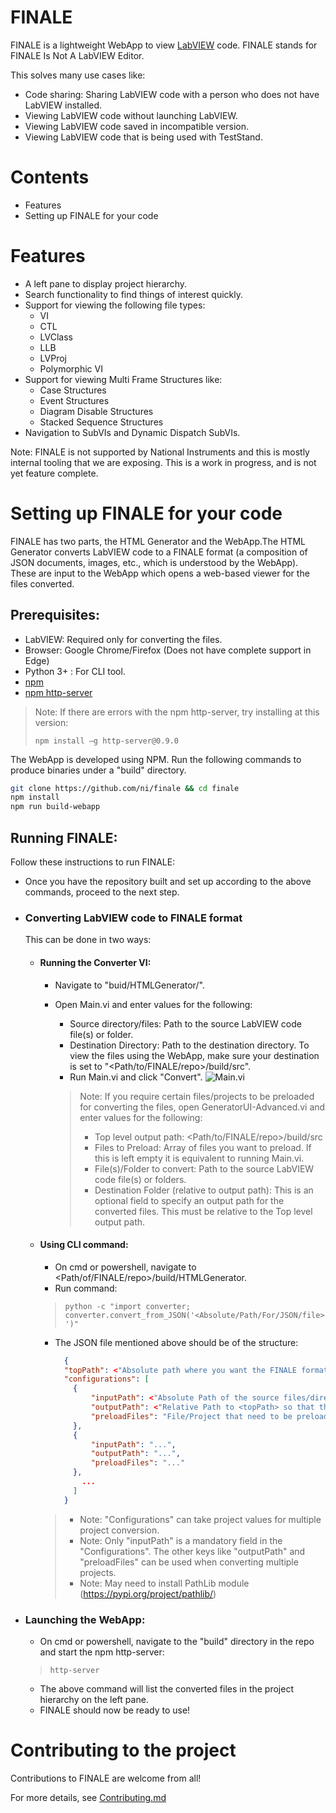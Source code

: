 # FINALE

FINALE is a lightweight WebApp to view [LabVIEW](https://www.ni.com/en-in/shop/labview.html) code. FINALE stands for FINALE Is Not A LabVIEW Editor.

This solves many use cases like:
  - Code sharing: Sharing LabVIEW code with a person who does not have LabVIEW installed.
  - Viewing LabVIEW code without launching LabVIEW.
  - Viewing LabVIEW code saved in incompatible version.
  - Viewing LabVIEW code that is being used with TestStand.

# Contents

- Features
- Setting up FINALE for your code

# Features

  - A left pane to display project hierarchy.
  - Search functionality to find things of interest quickly.
  - Support for viewing the following file types:
    - VI
    - CTL
    - LVClass
    - LLB
    - LVProj
    - Polymorphic VI
  - Support for viewing Multi Frame Structures like:
    - Case Structures
    - Event Structures
    - Diagram Disable Structures
    - Stacked Sequence Structures
  - Navigation to SubVIs and Dynamic Dispatch SubVIs.

Note: FINALE is not supported by National Instruments and this is mostly internal tooling that we are exposing. This is a work in progress, and is not yet feature complete.

# Setting up FINALE for your code

FINALE has two parts, the HTML Generator and the WebApp.The HTML Generator converts LabVIEW code to a FINALE format (a composition of JSON documents, images, etc., which is understood by the WebApp). These are input to the WebApp which opens a web-based viewer for the files converted. 
## Prerequisites: 
- LabVIEW: Required only for converting the files.
- Browser: Google Chrome/Firefox (Does not have complete support in Edge)
- Python 3+ : For CLI tool.
- [npm](https://www.npmjs.com/get-npm)
- [npm http-server](https://www.npmjs.com/package/http-server)
>Note: If there are errors with the npm http-server, try installing at this version:
>
>`npm install –g http-server@0.9.0`

The WebApp is developed using NPM. Run the following commands to produce binaries under a "build" directory.
```sh
git clone https://github.com/ni/finale && cd finale
npm install
npm run build-webapp
```

## Running FINALE:
Follow these instructions to run FINALE:
- Once you have the repository built and set up according to the above commands, proceed to the next step.

- ### Converting LabVIEW code to FINALE format
  This can be done in two ways:

    - #### Running the Converter VI: 
      - Navigate to "buid/HTMLGenerator/".

      - Open Main.vi and enter values for the following:
        - Source directory/files: Path to the source LabVIEW code file(s) or folder.
        - Destination Directory: Path to the destination directory. To view the files using the WebApp, make sure your destination is set to "<Path/to/FINALE/repo>/build/src".
        - Run Main.vi and click "Convert".
      ![Main.vi](./docs/Main.vi.png)
        > Note: If you require certain files/projects to be preloaded for converting  the files, open GeneratorUI-Advanced.vi and enter values for the following:
        >  - Top level output path: <Path/to/FINALE/repo>/build/src
        >  - Files to Preload: Array of files you want to preload. If this is  left empty it is equivalent to running Main.vi.
        >  - File(s)/Folder to convert: Path to the source LabVIEW code file(s) or  folders.
        >  - Destination Folder (relative to output path): This is an optional  field to specify an output path for the converted files. This must  be relative to the Top level output path.

    - #### Using CLI command:
      - On cmd or powershell, navigate to <Path/of/FINALE/repo>/build/HTMLGenerator.
      - Run command:
      > `python -c "import converter; converter.convert_from_JSON('<Absolute/Path/For/JSON/file>')"`
      - The JSON file mentioned above should be of the structure:
        ```json
          {
          "topPath": <"Absolute path where you want the FINALE format to be stored">,
          "configurations": [
            {
                "inputPath": <"Absolute Path of the source files/directory that needs to be converted">,
                "outputPath": <"Relative Path to <topPath> so that the output of the converter can be redirected to this path instead of the topPath">,
                "preloadFiles": "File/Project that need to be preloaded to load up the actual files that need to be converted"
            },
            {
                "inputPath": "...",
                "outputPath": "...",
                "preloadFiles": "..."
            },
              ...
            ]
          }
        ```
      >  - Note: "Configurations" can take project values for multiple project conversion.
      >  - Note: Only "inputPath" is a mandatory field in the "Configurations". The other keys like "outputPath" and "preloadFiles" can be used when converting multiple projects.
      >  - Note: May need to install PathLib module (https://pypi.org/project/pathlib/)


- ### Launching the WebApp:
   - On cmd or powershell, navigate to the "build" directory in the repo and start the npm http-server:
   >`http-server` 
   - The above command will list the converted files in the project hierarchy on the left pane.
   - FINALE should now be ready to use!

# Contributing to the project

Contributions to FINALE are welcome from all!

For more details, see [Contributing.md](./Contributing.md)
